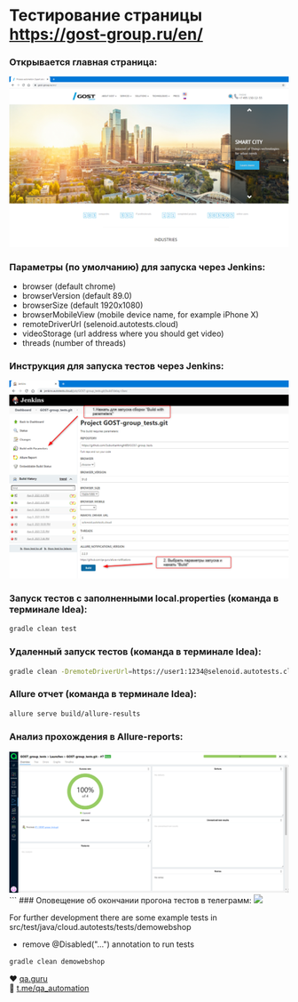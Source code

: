 # Тестирование страницы https://gost-group.ru/en/

### Открывается главная страница:
<img src = "https://github.com/Suburbanknight89/GOST-group_tests/blob/master/src/test/resources/img/Main%20page.png">

### Параметры (по умолчанию) для запуска через Jenkins:

* browser (default chrome)
* browserVersion (default 89.0)
* browserSize (default 1920x1080)
* browserMobileView (mobile device name, for example iPhone X)
* remoteDriverUrl (selenoid.autotests.cloud)
* videoStorage (url address where you should get video)
* threads (number of threads)

### Инструкция для запуска тестов через Jenkins:

  <img src = "https://github.com/Suburbanknight89/GOST-group_tests/blob/master/src/test/resources/img/jenkins_sborka.png">


### Запуск тестов с заполненными local.properties (команда в терминале Idea):
```bash
gradle clean test
```

### Удаленный запуск тестов (команда в терминале Idea):
```bash
gradle clean -DremoteDriverUrl=https://user1:1234@selenoid.autotests.cloud/wd/hub/ -DvideoStorage=https://selenoid.autotests.cloud/video/ -Dthreads=1 test
```

### Allure отчет (команда в терминале Idea):
```bash
allure serve build/allure-results
```
### Анализ прохождения в Allure-reports:
<img src = "https://github.com/Suburbanknight89/GOST-group_tests/blob/master/src/test/resources/img/TestOpsresults.png">
```
### Оповещение об окончании прогона тестов в телеграмм:
<img src = "https://github.com/Suburbanknight89/GOST-group_tests/blob/master/src/test/resources/img/telegram.JPG">





For further development there are some example tests in src/test/java/cloud.autotests/tests/demowebshop
* remove @Disabled("...") annotation to run tests
```bash
gradle clean demowebshop
```

:heart: <a target="_blank" href="https://qa.guru">qa.guru</a><br/>
:blue_heart: <a target="_blank" href="https://t.me/qa_automation">t.me/qa_automation</a>


